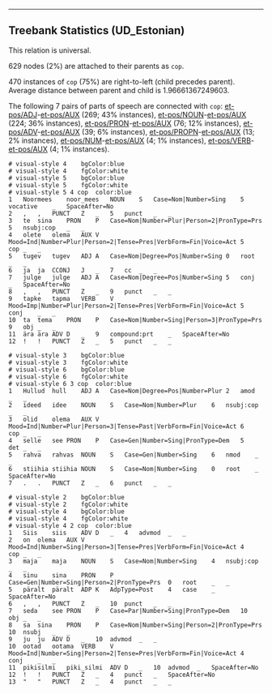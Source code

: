

--------------------------------------------------------------------------------

## Treebank Statistics (UD_Estonian)

This relation is universal.

629 nodes (2%) are attached to their parents as `cop`.

470 instances of `cop` (75%) are right-to-left (child precedes parent).
Average distance between parent and child is 1.96661367249603.

The following 7 pairs of parts of speech are connected with `cop`: [et-pos/ADJ]()-[et-pos/AUX]() (269; 43% instances), [et-pos/NOUN]()-[et-pos/AUX]() (224; 36% instances), [et-pos/PRON]()-[et-pos/AUX]() (76; 12% instances), [et-pos/ADV]()-[et-pos/AUX]() (39; 6% instances), [et-pos/PROPN]()-[et-pos/AUX]() (13; 2% instances), [et-pos/NUM]()-[et-pos/AUX]() (4; 1% instances), [et-pos/VERB]()-[et-pos/AUX]() (4; 1% instances).


~~~ conllu
# visual-style 4	bgColor:blue
# visual-style 4	fgColor:white
# visual-style 5	bgColor:blue
# visual-style 5	fgColor:white
# visual-style 5 4 cop	color:blue
1	Noormees	noor_mees	NOUN	S	Case=Nom|Number=Sing	5	vocative	_	SpaceAfter=No
2	,	,	PUNCT	Z	_	5	punct	_	_
3	te	sina	PRON	P	Case=Nom|Number=Plur|Person=2|PronType=Prs	5	nsubj:cop	_	_
4	olete	olema	AUX	V	Mood=Ind|Number=Plur|Person=2|Tense=Pres|VerbForm=Fin|Voice=Act	5	cop	_	_
5	tugev	tugev	ADJ	A	Case=Nom|Degree=Pos|Number=Sing	0	root	_	_
6	ja	ja	CCONJ	J	_	7	cc	_	_
7	julge	julge	ADJ	A	Case=Nom|Degree=Pos|Number=Sing	5	conj	_	SpaceAfter=No
8	,	,	PUNCT	Z	_	9	punct	_	_
9	tapke	tapma	VERB	V	Mood=Imp|Number=Plur|Person=2|Tense=Pres|VerbForm=Fin|Voice=Act	5	conj	_	_
10	ta	tema	PRON	P	Case=Nom|Number=Sing|Person=3|PronType=Prs	9	obj	_	_
11	ära	ära	ADV	D	_	9	compound:prt	_	SpaceAfter=No
12	!	!	PUNCT	Z	_	5	punct	_	_

~~~


~~~ conllu
# visual-style 3	bgColor:blue
# visual-style 3	fgColor:white
# visual-style 6	bgColor:blue
# visual-style 6	fgColor:white
# visual-style 6 3 cop	color:blue
1	Hullud	hull	ADJ	A	Case=Nom|Degree=Pos|Number=Plur	2	amod	_	_
2	ideed	idee	NOUN	S	Case=Nom|Number=Plur	6	nsubj:cop	_	_
3	olid	olema	AUX	V	Mood=Ind|Number=Plur|Person=3|Tense=Past|VerbForm=Fin|Voice=Act	6	cop	_	_
4	selle	see	PRON	P	Case=Gen|Number=Sing|PronType=Dem	5	det	_	_
5	rahva	rahvas	NOUN	S	Case=Gen|Number=Sing	6	nmod	_	_
6	stiihia	stiihia	NOUN	S	Case=Nom|Number=Sing	0	root	_	SpaceAfter=No
7	.	.	PUNCT	Z	_	6	punct	_	_

~~~


~~~ conllu
# visual-style 2	bgColor:blue
# visual-style 2	fgColor:white
# visual-style 4	bgColor:blue
# visual-style 4	fgColor:white
# visual-style 4 2 cop	color:blue
1	Siis	siis	ADV	D	_	4	advmod	_	_
2	on	olema	AUX	V	Mood=Ind|Number=Sing|Person=3|Tense=Pres|VerbForm=Fin|Voice=Act	4	cop	_	_
3	maja	maja	NOUN	S	Case=Nom|Number=Sing	4	nsubj:cop	_	_
4	sinu	sina	PRON	P	Case=Gen|Number=Sing|Person=2|PronType=Prs	0	root	_	_
5	päralt	päralt	ADP	K	AdpType=Post	4	case	_	SpaceAfter=No
6	,	,	PUNCT	Z	_	10	punct	_	_
7	seda	see	PRON	P	Case=Par|Number=Sing|PronType=Dem	10	obj	_	_
8	sa	sina	PRON	P	Case=Nom|Number=Sing|Person=2|PronType=Prs	10	nsubj	_	_
9	ju	ju	ADV	D	_	10	advmod	_	_
10	ootad	ootama	VERB	V	Mood=Ind|Number=Sing|Person=2|Tense=Pres|VerbForm=Fin|Voice=Act	4	conj	_	_
11	pikisilmi	piki_silmi	ADV	D	_	10	advmod	_	SpaceAfter=No
12	!	!	PUNCT	Z	_	4	punct	_	SpaceAfter=No
13	"	"	PUNCT	Z	_	4	punct	_	_

~~~


